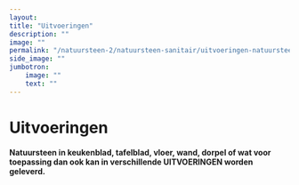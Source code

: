 ```yaml
---
layout: 
title: "Uitvoeringen"
description: ""
image: ""
permalink: "/natuursteen-2/natuursteen-sanitair/uitvoeringen-natuursteen-sanitair/"
side_image: ""
jumbotron:
    image: ""
    text: ""
---
```


# Uitvoeringen

**Natuursteen in keukenblad, tafelblad, vloer, wand, dorpel of wat voor toepassing dan ook kan in verschillende UITVOERINGEN worden geleverd.**